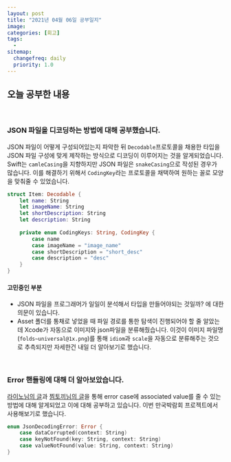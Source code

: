 ```yaml
---
layout: post
title: "2021년 04월 06일 공부일지"
image:
categories: [회고]
tags: 
  - 
sitemap:
  changefreq: daily
  priority: 1.0
---
```


## 오늘 공부한 내용

<br/> 

### JSON 파일을 디코딩하는 방법에 대해 공부했습니다.

JSON 파일이 어떻게 구성되어있는지 파악한 뒤  `Decodable`프로토콜을 채용한 타입을 JSON 파일 구성에 맞게 제작하는 방식으로 디코딩이 이루어지는 것을 알게되었습니다. Swift는 `camleCasing`을 지향하지만 JSON 파일은 `snakeCasing`으로 작성된 경우가 많습니다. 이를 해결하기 위해서 `CodingKey`라는 프로토콜을 채택하여 원하는 꼴로 모양을 맞춰줄 수 있었습니다.

```swift
struct Item: Decodable {
    let name: String
    let imageName: String
    let shortDescription: String
    let description: String
    
    private enum CodingKeys: String, CodingKey {
        case name
        case imageName = "image_name"
        case shortDescription = "short_desc"
        case description = "desc"
    }
}
```



#### 고민중인 부분

- JSON 파일을 프로그래머가 일일이 분석해서 타입을 만들어야되는 것일까? 에 대한 의문이 있습니다.
- Asset 폴더를 통채로 넣었을 때 파일 경로를 통한 탐색이 진행되어야 할 줄 알았는데 Xcode가 자동으로 이미지와 json파일을 분류해줬습니다. 이것이 이미지 파일명 (`folds~universal@1x.png`)를 통해 `idiom`과 `scale`을 자동으로 분류해주는 것으로 추측되지만 자세한건 내일 더 알아보기로 했습니다.

<br/> 

### Error 핸들링에 대해 더 알아보았습니다.

[라이노님의 글](https://rhino-developer.tistory.com/entry/Swift-ErrorHandling)과 [찜토끼님의 글](https://wlaxhrl.tistory.com/53)을 통해 error case에 associated value를 줄 수 있는 방법에 대해 알게되었고 이에 대해 공부하고 있습니다. 이번 만국박람회 프로젝트에서 사용해보기로 했습니다.

```swift
enum JsonDecodingError: Error {
    case dataCorrupted(context: String)
    case keyNotFound(key: String, context: String)
    case valueNotFound(value: String, context: String)
}
```

